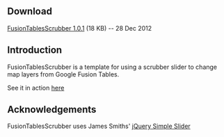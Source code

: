 
Download
--------

[FusionTablesScrubber 1.0.1][dl] (18 KB) -- 28 Dec 2012

[dl]: https://github.com/lucastimmons/FusionTablesScrubber/archive/master.zip


Introduction
------------

FusionTablesScrubber is a template for using a scrubber slider to
change map layers from Google Fusion Tables.


  [action]: http://www.edmontonjournal.com/news/canada-150/map.html

See it in action [here][action]



Acknowledgements <a id="acknowledgements" />
----------------

  [ss]: http://loopj.com/jquery-simple-slider/

FusionTablesScrubber uses James Smiths' [jQuery Simple Slider][ss]
